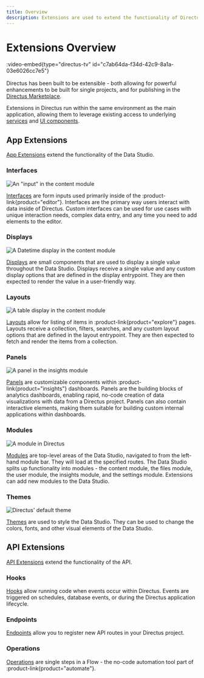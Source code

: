 ```yaml
---
title: Overview
description: Extensions are used to extend the functionality of Directus.
---
```


# Extensions Overview

:video-embed{type="directus-tv" id="c7ab64da-f34d-42c9-8a1a-03e6026cc7e5"}
<div style="margin-bottom: 1rem;"></div>

Directus has been built to be extensible - both allowing for powerful enhancements to be built for single projects, and for publishing in the [Directus Marketplace](/extensions/marketplace).

Extensions in Directus run within the same environment as the main application, allowing them to leverage existing access to underlying [services](/extensions/api-extensions/services) and [UI components](/extensions/app-extensions/ui-library).

## App Extensions

[App Extensions](/extensions/app-extensions) extend the functionality of the Data Studio.

### Interfaces

![An "input" in the content module](https://product-team.directus.app/assets/e0712e22-1cda-403b-9903-7e20aa473701.webp)

[Interfaces](/extensions/app-extensions/interfaces) are form inputs used primarily inside of the :product-link{product="editor"}. Interfaces are the primary way users interact with data inside of Directus. Custom interfaces can be used for use cases with unique interaction needs, complex data entry, and any time you need to add elements to the editor.

### Displays

![A Datetime display in the content module](https://product-team.directus.app/assets/99a21abb-a866-4766-bbce-0ed13295112b.webp)

[Displays](/extensions/app-extensions/displays) are small components that are used to display a single value throughout the Data Studio. Displays receive a single value and any custom display options that are defined in the display entrypoint. They are then expected to render the value in a user-friendly way.

### Layouts

![A table display in the content module](https://product-team.directus.app/assets/ca3ceb27-7cbd-493d-acb1-d15cb707fb31.webp)

[Layouts](/extensions/app-extensions/layouts) allow for listing of items in :product-link{product="explore"} pages. Layouts receive a collection, filters, searches, and any custom layout options that are defined in the layout entrypoint. They are then expected to fetch and render the items from a collection.


### Panels

![A panel in the insights module](https://product-team.directus.app/assets/cd83e252-c23b-4e03-b2f4-dc35cee2d6a7.webp)

[Panels](/extensions/app-extensions/panels) are customizable components within :product-link{product="insights"} dashboards. Panels are the building blocks of analytics dashboards, enabling rapid, no-code creation of data visualizations with data from a Directus project. Panels can also contain interactive elements, making them suitable for building custom internal applications within dashboards. 

### Modules

![A module in Directus](https://product-team.directus.app/assets/7db9b50a-d25b-40b1-86dc-3e09dad388bf.webp)

[Modules](/extensions/app-extensions/modules) are top-level areas of the Data Studio, navigated to from the left-hand module bar. They will load at the specified routes. The Data Studio splits up functionality into modules - the content module, the files module, the user module, the insights module, and the settings module. Extensions can add new modules to the Data Studio.

### Themes

![Directus' default theme](https://product-team.directus.app/assets/91797ca8-68fa-4231-b143-8d5e134e9981.webp)

[Themes](/extensions/app-extensions/themes) are used to style the Data Studio. They can be used to change the colors, fonts, and other visual elements of the Data Studio.

## API Extensions

[API Extensions](/extensions/api-extensions) extend the functionality of the API.

### Hooks

[Hooks](/extensions/api-extensions/hooks) allow running code when events occur within Directus. Events are triggered on schedules, database events, or during the Directus application lifecycle.

### Endpoints

[Endpoints](/extensions/api-extensions/endpoints) allow you to register new API routes in your Directus project.

### Operations

[Operations](/extensions/api-extensions/operations) are single steps in a Flow - the no-code automation tool part of :product-link{product="automate"}.
